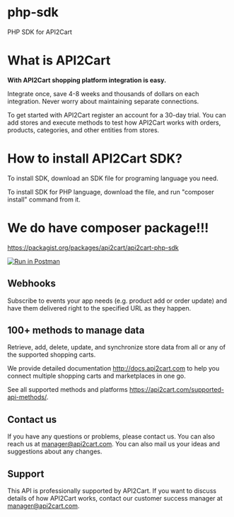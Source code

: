 # php-sdk
PHP SDK for API2Cart

# What is API2Cart
<b>With API2Cart shopping platform
integration is easy.</b>


Integrate once, save 4-8 weeks and thousands of dollars on each integration. Never worry about maintaining separate connections.

To get started with API2Cart register an account for a 30-day trial. You can add stores and execute methods to test how API2Cart works with orders, products, categories, and other entities from stores.

# How to install API2Cart SDK?

To install SDK, download an SDK file for programing language you need.

To install SDK for PHP language, download the file, and run "composer install" command from it.


# We do have composer package!!!
https://packagist.org/packages/api2cart/api2cart-php-sdk

<a href="https://app.getpostman.com/run-collection/c1f578bdddf7ee311593" target="_blank"><img src="https://run.pstmn.io/button.svg" alt="Run in Postman"></a>

<h2><b>Webhooks</b></h2>

Subscribe to events your app needs (e.g. product add or order update) and have them delivered right to the specified URL as they happen.

<h2><b>100+ methods to manage data</b></h2>

Retrieve, add, delete, update, and synchronize store data from all or any of the supported shopping carts.

We provide detailed documentation http://docs.api2cart.com to help you connect multiple shopping carts and marketplaces in one go. 

See all supported methods and platforms https://api2cart.com/supported-api-methods/. 

<h2><b>Contact us</b></h2>
  
If you have any questions or problems, please contact us.
You can also reach us at manager@api2cart.com. You can also mail us your ideas and suggestions about any changes.

<h2><b>Support</b></h2>

This API is professionally supported by API2Cart. If you want to discuss details of how API2Cart works, contact our customer success manager at manager@api2cart.com.
